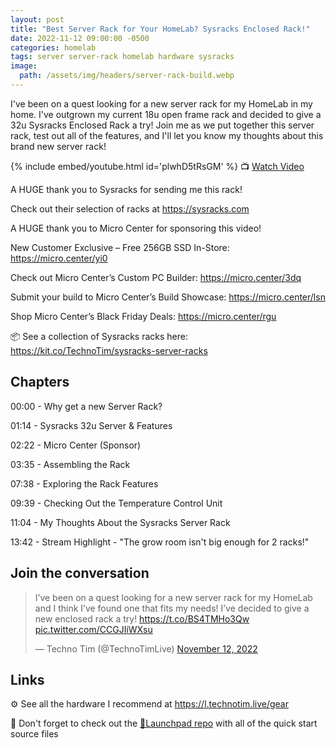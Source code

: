 ```yaml
---
layout: post
title: "Best Server Rack for Your HomeLab? Sysracks Enclosed Rack!"
date: 2022-11-12 09:00:00 -0500
categories: homelab
tags: server server-rack homelab hardware sysracks 
image:
  path: /assets/img/headers/server-rack-build.webp
---
```


I've been on a quest looking for a new server rack for my HomeLab in my home.  I've outgrown my current 18u open frame rack and decided to give a 32u Sysracks Enclosed Rack a try!  Join me as we put together this server rack, test out all of the features, and I'll let you know my thoughts about this brand new server rack!

{% include embed/youtube.html id='plwhD5tRsGM' %}
📺 [Watch Video](https://www.youtube.com/watch?v=plwhD5tRsGM)

A HUGE thank you to Sysracks for sending me this rack!  

Check out their selection of racks at  <https://sysracks.com>

A HUGE thank you to Micro Center for sponsoring this video!

New Customer Exclusive – Free 256GB SSD In-Store: <https://micro.center/yi0>

Check out Micro Center’s Custom PC Builder: <https://micro.center/3dq>

Submit your build to Micro Center’s Build Showcase: <https://micro.center/lsn>

Shop Micro Center’s Black Friday Deals: <https://micro.center/rgu>

📦 See a collection of Sysracks racks here:
<https://kit.co/TechnoTim/sysracks-server-racks>

## Chapters

00:00 - Why get a new Server Rack?

01:14 - Sysracks 32u Server & Features

02:22 - Micro Center (Sponsor)

03:35 - Assembling the Rack

07:38 - Exploring the Rack Features

09:39 - Checking Out the Temperature Control Unit

11:04 - My Thoughts About the Sysracks Server Rack

13:42 - Stream Highlight - "The grow room isn't big enough for 2 racks!"

## Join the conversation

<blockquote class="twitter-tweet" data-dnt="true" data-theme="dark"><p lang="en" dir="ltr">I’ve been on a quest looking for a new server rack for my HomeLab and I think I’ve found one that fits my needs! I’ve decided to give a new enclosed rack a try! <a href="https://t.co/BS4TMHo3Qw">https://t.co/BS4TMHo3Qw</a> <a href="https://t.co/CCGJIiWXsu">pic.twitter.com/CCGJIiWXsu</a></p>&mdash; Techno Tim (@TechnoTimLive) <a href="https://twitter.com/TechnoTimLive/status/1591477813059657728?ref_src=twsrc%5Etfw">November 12, 2022</a></blockquote> <script async src="https://platform.twitter.com/widgets.js" charset="utf-8"></script>

## Links

⚙️ See all the hardware I recommend at <https://l.technotim.live/gear>

🚀 Don't forget to check out the [🚀Launchpad repo](https://l.technotim.live/quick-start) with all of the quick start source files
